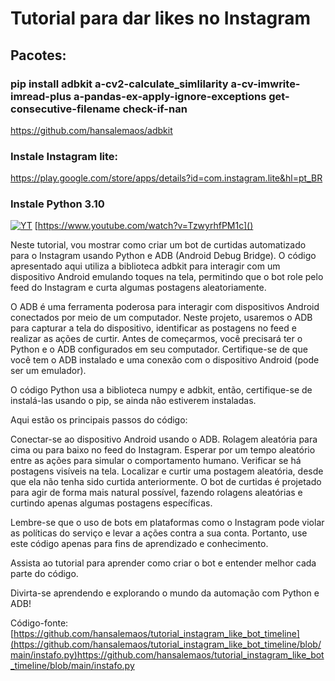 # Tutorial para dar likes no Instagram
## Pacotes:

###  pip install adbkit a-cv2-calculate_simlilarity a-cv-imwrite-imread-plus a-pandas-ex-apply-ignore-exceptions get-consecutive-filename check-if-nan

 https://github.com/hansalemaos/adbkit
 
### Instale Instagram lite:

https://play.google.com/store/apps/details?id=com.instagram.lite&hl=pt_BR

### Instale Python 3.10

[![YT](https://i.ytimg.com/vi/TzwyrhfPM1c/maxresdefault.jpg)](https://www.youtube.com/watch?v=TzwyrhfPM1c)
[https://www.youtube.com/watch?v=TzwyrhfPM1c]()

Neste tutorial, vou mostrar como criar um bot de curtidas automatizado para o Instagram usando Python e ADB (Android Debug Bridge). O código apresentado aqui utiliza a biblioteca adbkit para interagir com um dispositivo Android emulando toques na tela, permitindo que o bot role pelo feed do Instagram e curta algumas postagens aleatoriamente.

O ADB é uma ferramenta poderosa para interagir com dispositivos Android conectados por meio de um computador. Neste projeto, usaremos o ADB para capturar a tela do dispositivo, identificar as postagens no feed e realizar as ações de curtir.
Antes de começarmos, você precisará ter o Python e o ADB configurados em seu computador. Certifique-se de que você tem o ADB instalado e uma conexão com o dispositivo Android (pode ser um emulador).

O código Python usa a biblioteca numpy e adbkit, então, certifique-se de instalá-las usando o pip, se ainda não estiverem instaladas.

Aqui estão os principais passos do código:

Conectar-se ao dispositivo Android usando o ADB.
Rolagem aleatória para cima ou para baixo no feed do Instagram.
Esperar por um tempo aleatório entre as ações para simular o comportamento humano.
Verificar se há postagens visíveis na tela.
Localizar e curtir uma postagem aleatória, desde que ela não tenha sido curtida anteriormente.
O bot de curtidas é projetado para agir de forma mais natural possível, fazendo rolagens aleatórias e curtindo apenas algumas postagens específicas.

Lembre-se que o uso de bots em plataformas como o Instagram pode violar as políticas do serviço e levar a ações contra a sua conta. Portanto, use este código apenas para fins de aprendizado e conhecimento.

Assista ao tutorial para aprender como criar o bot e entender melhor cada parte do código. 

Divirta-se aprendendo e explorando o mundo da automação com Python e ADB!

Código-fonte: [https://github.com/hansalemaos/tutorial_instagram_like_bot_timeline](https://github.com/hansalemaos/tutorial_instagram_like_bot_timeline/blob/main/instafo.py)https://github.com/hansalemaos/tutorial_instagram_like_bot_timeline/blob/main/instafo.py
